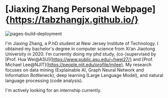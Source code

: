 
# [Jiaxing Zhang Personal Webpage]{https://tabzhangjx.github.io/}

![pages-build-deployment](https://github.com/academicpages/academicpages.github.io/actions/workflows/pages/pages-build-deployment/badge.svg)

I'm Jiaxing Zhang, a P.hD student at New Jersey Institute of Technology. 
I obtained my bachelor's degree in computer science from Xi’an Jiaotong University in 2020. 
I’m currently doing my phd study, (co-)supervised by [Prof. Hua Wei@ASU]{https://www.public.asu.edu/~hwei27/} and [Prof. Michael Lee@NJIT]{https://people.njit.edu/profile/mjlee}. 
My research focuses on data mining (Explainable AI, Graph Neural Network and Information Bottleneck), deep learning (Large Language Model), and natural language processing (code analysis).

I'm actively looking for an internship currently.

